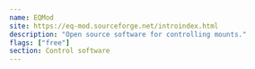 ```yaml
---
name: EQMod
site: https://eq-mod.sourceforge.net/introindex.html
description: "Open source software for controlling mounts."
flags: ["free"]
section: Control software
---
```

